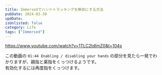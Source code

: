 ```yaml
---
title: Immersedでハンドトラッキングを無効にする方法
pubDate: 2024-03-30
updDate:
isUnlisted: false
category: Life
tags: ["Immersed"]
---
```


https://www.youtube.com/watch?v=1TLC2tdImZ0&t=104s

この動画の `01:44 Enabling / disabling your hands` の部分を見たら一発でわかりますが、親指と薬指をくっつけるようです。  
有効化するには再度指をくっつけます。  
